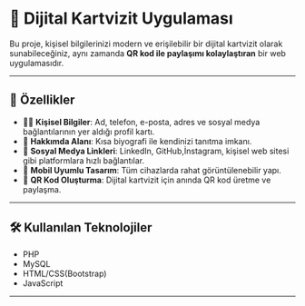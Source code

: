 # 📇 Dijital Kartvizit Uygulaması

Bu proje, kişisel bilgilerinizi modern ve erişilebilir bir dijital kartvizit olarak sunabileceğiniz, aynı zamanda **QR kod ile paylaşımı kolaylaştıran** bir web uygulamasıdır.

---

## 🚀 Özellikler

- 🧍‍♂️ **Kişisel Bilgiler**: Ad, telefon, e-posta, adres ve sosyal medya bağlantılarının yer aldığı profil kartı.
- 📝 **Hakkımda Alanı**: Kısa biyografi ile kendinizi tanıtma imkanı.
- 🔗 **Sosyal Medya Linkleri**: LinkedIn, GitHub,İnstagram, kişisel web sitesi gibi platformlara hızlı bağlantılar.
- 📱 **Mobil Uyumlu Tasarım**: Tüm cihazlarda rahat görüntülenebilir yapı.
- 📎 **QR Kod Oluşturma**: Dijital kartvizit için anında QR kod üretme ve paylaşma.

---

## 🛠️ Kullanılan Teknolojiler

- PHP
- MySQL
- HTML/CSS(Bootstrap)
- JavaScript

---



